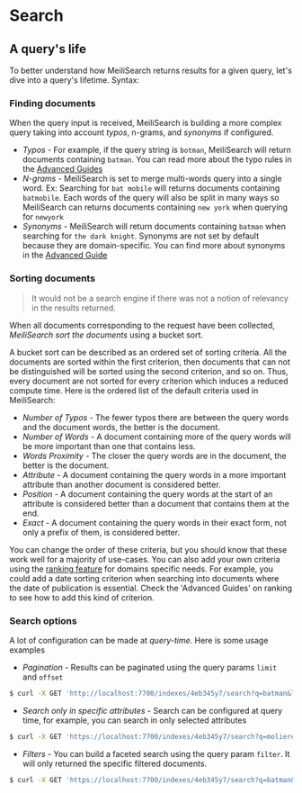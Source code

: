 # Search

## A query's life

To better understand how MeiliSearch returns results for a given query, let's dive into a query's lifetime.
Syntax:

### Finding documents

When the query input is received, MeiliSearch is building a more complex query taking into account *typos*, n-grams, and *synonyms* if configured.

- _Typos_ - For example, if the query string is `botman`, MeiliSearch will return documents containing `batman`. You can read more about the typo rules in the [Advanced Guides](/guides/advanced_guides/typotolerance.md)
- _N-grams_ - MeiliSearch is set to merge multi-words query into a single word. Ex: Searching for `bat mobile` will returns documents containing `batmobile`. Each words of the query will also be split in many ways so MeiliSearch can returns documents containing `new york` when querying for `newyork`
- _Synonyms_ - MeiliSearch will return documents containing `batman` when searching for `the dark knight`. Synonyms are not set by default because they are domain-specific. You can find more about synonyms in the [Advanced Guide](/guides/advanced_guides/synonyms.md)


### Sorting documents

> It would not be a search engine if there was not a notion of relevancy in the results returned.

When all documents corresponding to the request have been collected, *MeiliSearch sort the documents* using a bucket sort.

A bucket sort can be described as an ordered set of sorting criteria. All the documents are sorted within the first criterion, then documents that can not be distinguished will be sorted using the second criterion, and so on. Thus, every document are not sorted for every criterion which induces a reduced compute time.
Here is the ordered list of the default criteria used in MeiliSearch:

- _Number of Typos_ - The fewer typos there are between the query words and the document words, the better is the document.
- _Number of Words_ - A document containing more of the query words will be more important than one that contains less.
- _Words Proximity_ - The closer the query words are in the document, the better is the document.
- _Attribute_ - A document containing the query words in a more important attribute than another document is considered better.
- _Position_ - A document containing the query words at the start of an attribute is considered better than a document that contains them at the end.
- _Exact_ - A document containing the query words in their exact form, not only a prefix of them, is considered better.

You can change the order of these criteria, but you should know that these work well for a majority of use-cases. You can also add your own criteria using the [ranking feature](/guides/advanced_guides/ranking.md#custom-ranking-rules) for domains specific needs. For example, you could add a date sorting criterion when searching into documents where the date of publication is essential. Check the 'Advanced Guides' on ranking to see how to add this kind of criterion.

### Search options

A lot of configuration can be made at *query-time*. Here is some usage examples

- _Pagination_ - Results can be paginated using the query params `limit` and `offset`

```bash
$ curl -X GET 'http://localhost:7700/indexes/4eb345y7/search?q=batman&limit=5&offset=10'
```

- _Search only in specific attributes_ - Search can be configured at query time, for example, you can search in only selected attributes

```bash
$ curl -X GET 'https://localhost:7700/indexes/4eb345y7/search?q=moliere&attributesToSearchIn=title'
```

- _Filters_ - You can build a faceted search using the query param `filter`. It will only returned the specific filtered documents.

```bash
$ curl -X GET 'https://localhost:7700/indexes/4eb345y7/search?q=batman&filters=director:Christopher%20Nolan'
```
